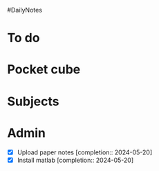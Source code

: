 #DailyNotes
# To do

# Pocket cube

# Subjects

# Admin
- [x] Upload paper notes  [completion:: 2024-05-20]
- [x] Install matlab  [completion:: 2024-05-20]